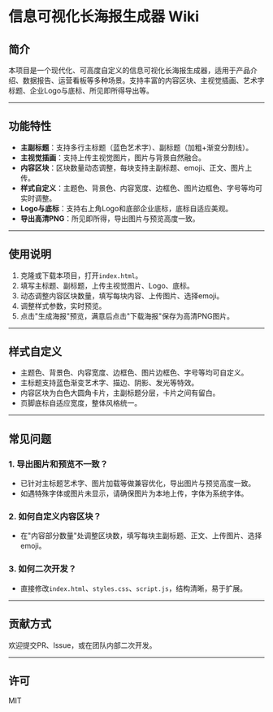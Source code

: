 # 信息可视化长海报生成器 Wiki

## 简介

本项目是一个现代化、可高度自定义的信息可视化长海报生成器，适用于产品介绍、数据报告、运营看板等多种场景。支持丰富的内容区块、主视觉插画、艺术字标题、企业Logo与底标、所见即所得导出等。

---

## 功能特性

- **主副标题**：支持多行主标题（蓝色艺术字）、副标题（加粗+渐变分割线）。
- **主视觉插画**：支持上传主视觉图片，图片与背景自然融合。
- **内容区块**：区块数量动态调整，每块支持主副标题、emoji、正文、图片上传。
- **样式自定义**：主题色、背景色、内容宽度、边框色、图片边框色、字号等均可实时调整。
- **Logo与底标**：支持右上角Logo和底部企业底标，底标自适应美观。
- **导出高清PNG**：所见即所得，导出图片与预览高度一致。

---

## 使用说明

1. 克隆或下载本项目，打开`index.html`。
2. 填写主标题、副标题，上传主视觉图片、Logo、底标。
3. 动态调整内容区块数量，填写每块内容、上传图片、选择emoji。
4. 调整样式参数，实时预览。
5. 点击"生成海报"预览，满意后点击"下载海报"保存为高清PNG图片。

---

## 样式自定义

- 主题色、背景色、内容宽度、边框色、图片边框色、字号等均可自定义。
- 主标题支持蓝色渐变艺术字、描边、阴影、发光等特效。
- 内容区块为白色大圆角卡片，主副标题分层，卡片之间有留白。
- 页脚底标自适应宽度，整体风格统一。

---

## 常见问题

### 1. 导出图片和预览不一致？
- 已针对主标题艺术字、图片加载等做兼容优化，导出图片与预览高度一致。
- 如遇特殊字体或图片未显示，请确保图片为本地上传，字体为系统字体。

### 2. 如何自定义内容区块？
- 在"内容部分数量"处调整区块数，填写每块主副标题、正文、上传图片、选择emoji。

### 3. 如何二次开发？
- 直接修改`index.html`、`styles.css`、`script.js`，结构清晰，易于扩展。

---

## 贡献方式

欢迎提交PR、Issue，或在团队内部二次开发。

---

## 许可

MIT 